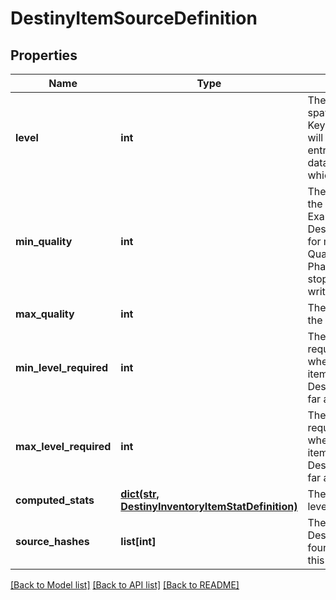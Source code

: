 # DestinyItemSourceDefinition

## Properties
Name | Type | Description | Notes
------------ | ------------- | ------------- | -------------
**level** | **int** | The level at which the item spawns. Essentially the Primary Key for this source data: there will be multiple of these source entries per item that has source data, grouped by the level at which the item spawns. | [optional] 
**min_quality** | **int** | The minimum Quality at which the item spawns for this level. Examine DestinyInventoryItemDefinition for more information about what Quality means. Just don&#39;t ask Phaedrus about it, he&#39;ll never stop talking and you&#39;ll have to write a book about it. | [optional] 
**max_quality** | **int** | The maximum quality at which the item spawns for this level. | [optional] 
**min_level_required** | **int** | The minimum Character Level required for equipping the item when the item spawns at the item level defined on this DestinyItemSourceDefinition, as far as we saw in our processing. | [optional] 
**max_level_required** | **int** | The maximum Character Level required for equipping the item when the item spawns at the item level defined on this DestinyItemSourceDefinition, as far as we saw in our processing. | [optional] 
**computed_stats** | [**dict(str, DestinyInventoryItemStatDefinition)**](DestinyInventoryItemStatDefinition.md) | The stats computed for this level/quality range. | [optional] 
**source_hashes** | **list[int]** | The DestinyRewardSourceDefinitions found that can spawn the item at this level. | [optional] 

[[Back to Model list]](../README.md#documentation-for-models) [[Back to API list]](../README.md#documentation-for-api-endpoints) [[Back to README]](../README.md)


